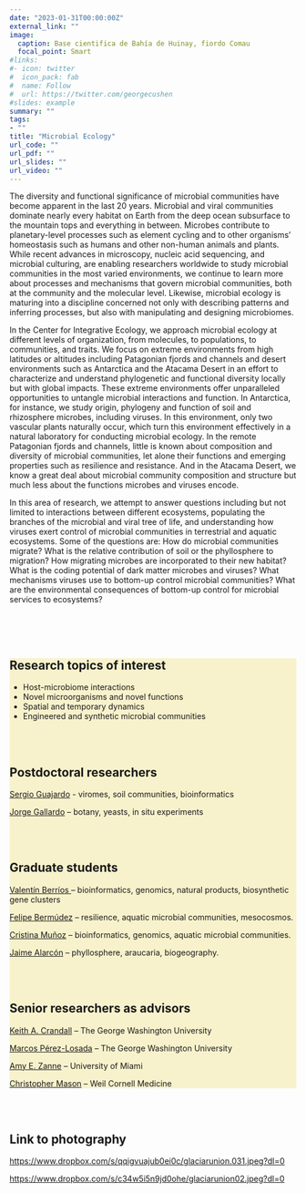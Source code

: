 ```yaml
---
date: "2023-01-31T00:00:00Z"
external_link: ""
image:
  caption: Base cientifica de Bahía de Huinay, fiordo Comau
  focal_point: Smart
#links:
#- icon: twitter
#  icon_pack: fab
#  name: Follow
#  url: https://twitter.com/georgecushen
#slides: example
summary: ""
tags:
- ""
title: "Microbial Ecology"
url_code: ""
url_pdf: ""
url_slides: ""
url_video: ""
---
```


<style>
 section{
 background: #f8f2cc;
 margin: 0px;
 padding: 0px;
 }


 h2
</style>





<body>





The diversity and functional significance of microbial communities have become apparent in the last 20 years. Microbial and viral communities dominate nearly every habitat on Earth from the deep ocean subsurface to the mountain tops and everything in between. Microbes contribute to planetary-level processes such as element cycling and to other organisms’ homeostasis such as humans and other non-human animals and plants. While recent advances in microscopy, nucleic acid sequencing, and microbial culturing, are enabling researchers worldwide to study microbial communities in the most varied environments, we continue to learn more about processes and mechanisms that govern microbial communities, both at the community and the molecular level. Likewise, microbial ecology is maturing into a discipline concerned not only with describing patterns and inferring processes, but also with manipulating and designing microbiomes.
<p>
	In the Center for Integrative Ecology, we approach microbial ecology at different levels of organization, from molecules, to populations, to communities, and traits. We focus on extreme environments from high latitudes or altitudes including Patagonian fjords and channels and desert environments such as Antarctica and the Atacama Desert in an effort to characterize and understand phylogenetic and functional diversity locally but with global impacts.  These extreme environments offer unparalleled opportunities to untangle microbial interactions and function. In Antarctica, for instance, we study origin, phylogeny and function of soil and rhizosphere microbes, including viruses. In this environment, only two vascular plants naturally occur, which turn this environment effectively in a natural laboratory for conducting microbial ecology. In the remote Patagonian fjords and channels, little is known about composition and diversity of microbial communities, let alone their functions and emerging properties such as resilience and resistance. And in the Atacama Desert, we know a great deal about microbial community composition and structure but much less about the functions microbes and viruses encode.
</p>

<p>
	In this area of research, we attempt to answer questions including but not limited to interactions between different ecosystems, populating the branches of the microbial and viral tree of life, and understanding how viruses exert control of microbial communities in terrestrial and aquatic ecosystems. Some of the questions are: How do microbial communities migrate? What is the relative contribution of soil or the phyllosphere to migration? How migrating microbes are incorporated to their new habitat? What is the coding potential of dark matter microbes and viruses? What mechanisms viruses use to bottom-up control microbial communities? What are the environmental consequences of bottom-up control for microbial services to ecosystems?
	</p>
	
<br>
<br>
<br>



<section>


<h2><b>Research topics of interest </b> </h2>


<ul>

<li>  Host-microbiome interactions </li>
<li>  Novel microorganisms and novel functions</li>
<li>  Spatial and temporary dynamics</li>
<li> Engineered and synthetic microbial communities </li>
</ul>


<br>
<br>

<h2><b>Postdoctoral researchers </b> </h2>



<a href="content/authors/Sergio \ Guajardo/_index.md"> Sergio Guajardo</a> - viromes, soil communities, bioinformatics

<a href="content/authors/Jorge \ Gallardo/_index.md"> Jorge Gallardo</a> – botany, yeasts, in situ experiments



<br>
<br>


<h2><b>Graduate students </b> </h2>

<a href= "content/authors/Valentin \ Berrios/_index.md"> Valentín Berríos </a> – bioinformatics, genomics, natural products, biosynthetic gene clusters

<a href="content/authors/Felipe \ Bermudez/_index.md" >Felipe Bermúdez</a> – resilience, aquatic microbial communities, mesocosmos.

<a href="content/authors/Cristina \ munoz"> Cristina Muñoz</a> – bioinformatics, genomics, aquatic microbial communities.

<a href="content/authors/Jaime \ alarcon/_index.md">Jaime Alarcón</a> – phyllosphere, araucaria, biogeography.



<br>
<br>

<h2><b>Senior researchers as advisors</b></h2>

<a href="https://cbi.gwu.edu/keith-crandall">Keith A. Crandall</a> – The George Washington University

<a href="https://cbi.gwu.edu/marcos-perez-losada">Marcos Pérez-Losada</a> – The George Washington University

<a href="https://people.miami.edu/profile/b6f6679fa2fc5c3e713597da6eca8131">Amy E. Zanne</a> – University of Miami

<a href="https://physiology.med.cornell.edu/people/christopher-mason-ph-d/">Christopher Mason</a> – Weil Cornell Medicine

</section>

<br>
<br>

</body>



<footer> 

<h2> Link to photography </h2> 


https://www.dropbox.com/s/qqigvuajub0ei0c/glaciarunion.031.jpeg?dl=0

https://www.dropbox.com/s/c34w5i5n9jd0ohe/glaciarunion02.jpeg?dl=0



</footer> 












	
